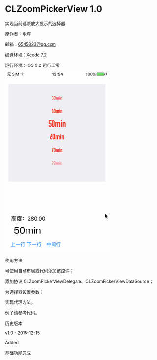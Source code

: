 # CLZoomPickerView 1.0
实现当前选项放大显示的选择器


原作者：李辉

邮箱：6545823@qq.com

编译环境：Xcode 7.2

运行环境：iOS 9.2 运行正常


![image](https://github.com/changelee82/CLZoomPickerView/raw/master/Demo.gif)

使用方法

可使用自动布局或代码添加该控件；

添加协议 CLZoomPickerViewDelegate、CLZoomPickerViewDataSource；

为选择器设置参数；

实现代理方法。

例子请参考代码。


历史版本

v1.0 - 2015-12-15

Added

基础功能完成
